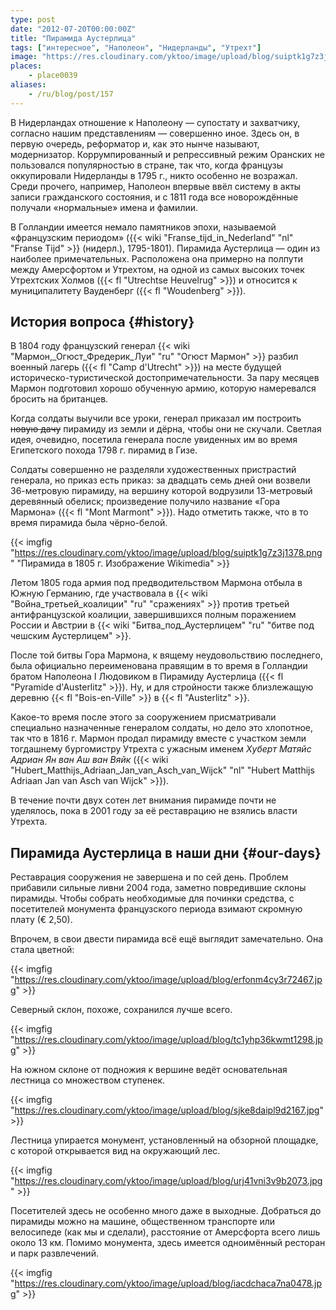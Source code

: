 ```yaml
---
type: post
date: "2012-07-20T00:00:00Z"
title: "Пирамида Аустерлица"
tags: ["интересное", "Наполеон", "Нидерланды", "Утрехт"]
image: "https://res.cloudinary.com/yktoo/image/upload/blog/suiptk1g7z3j1378.png"
places:
    - place0039
aliases:
    - /ru/blog/post/157
---
```


В Нидерландах отношение к Наполеону — супостату и захватчику, согласно нашим представлениям — совершенно иное. Здесь он, в первую очередь, реформатор и, как это нынче называют, модернизатор. Коррумпированный и репрессивный режим Оранских не пользовался популярностью в стране, так что, когда французы оккупировали Нидерланды в 1795 г., никто особенно не возражал. Среди прочего, например, Наполеон впервые ввёл систему в акты записи гражданского состояния, и с 1811 года все новорождённые получали «нормальные» имена и фамилии.

<!--more-->

В Голландии имеется немало памятников эпохи, называемой «французским периодом» ({{< wiki "Franse_tijd_in_Nederland" "nl" "Franse Tijd" >}} (нидерл.), 1795-1801). Пирамида Аустерлица — один из наиболее примечательных. Расположена она примерно на полпути между Амерсфортом и Утрехтом, на одной из самых высоких точек Утрехтских Холмов ({{< fl "Utrechtse Heuvelrug" >}}) и относится к муниципалитету Вауденберг ({{< fl "Woudenberg" >}}).

## История вопроса {#history}

В 1804 году французский генерал {{< wiki "Мармон,_Огюст_Фредерик_Луи" "ru" "Огюст Мармон" >}} разбил военный лагерь ({{< fl "Camp d'Utrecht" >}}) на месте будущей историческо-туристической достопримечательности. За пару месяцев Мармон подготовил хорошо обученную армию, которую намеревался бросить на британцев.

Когда солдаты выучили все уроки, генерал приказал им построить ~~новую дачу~~ пирамиду из земли и дёрна, чтобы они не скучали. Светлая идея, очевидно, посетила генерала после увиденных им во время Египетского похода 1798 г. пирамид в Гизе.

Солдаты совершенно не разделяли художественных пристрастий генерала, но приказ есть приказ: за двадцать семь дней они возвели 36-метровую пирамиду, на вершину которой водрузили 13-метровый деревянный обелиск; произведение получило название «Гора Мармона» ({{< fl "Mont Marmont" >}}). Надо отметить также, что в то время пирамида была чёрно-белой.

{{< imgfig "https://res.cloudinary.com/yktoo/image/upload/blog/suiptk1g7z3j1378.png" "Пирамида в 1805 г. Изображение Wikimedia" >}}

Летом 1805 года армия под предводительством Мармона отбыла в Южную Германию, где участвовала в {{< wiki "Война_третьей_коалиции" "ru" "сражениях" >}} против третьей антифранцузской коалиции, завершившихся полным поражением России и Австрии в {{< wiki "Битва_под_Аустерлицем" "ru" "битве под чешским Аустерлицем" >}}.

После той битвы Гора Мармона, к вящему неудовольствию последнего, была официально переименована правящим в то время в Голландии братом Наполеона I Людовиком в Пирамиду Аустерлица ({{< fl "Pyramide d'Austerlitz" >}}). Ну, и для стройности также близлежащую деревню {{< fl "Bois-en-Ville" >}} в {{< fl "Austerlitz" >}}.

Какое-то время после этого за сооружением присматривали специально назначенные генералом солдаты, но дело это хлопотное, так что в 1816 г. Мармон продал пирамиду вместе с участком земли тогдашнему бургомистру Утрехта с ужасным именем *Хуберт Матяйс Адриан Ян ван Аш ван Вяйк* ({{< wiki "Hubert_Matthijs_Adriaan_Jan_van_Asch_van_Wijck" "nl" "Hubert Matthijs Adriaan Jan van Asch van Wijck" >}}).

В течение почти двух сотен лет внимания пирамиде почти не уделялось, пока в 2001 году за её реставрацию не взялись власти Утрехта.

## Пирамида Аустерлица в наши дни {#our-days}

Реставрация сооружения не завершена и по сей день. Проблем прибавили сильные ливни 2004 года, заметно повредившие склоны пирамиды. Чтобы собрать необходимые для починки средства, с посетителей монумента французского периода взимают скромную плату (€ 2,50).

Впрочем, в свои двести пирамида всё ещё выглядит замечательно. Она стала цветной:

{{< imgfig "https://res.cloudinary.com/yktoo/image/upload/blog/erfonm4cy3r72467.jpg" >}}

Северный склон, похоже, сохранился лучше всего.

{{< imgfig "https://res.cloudinary.com/yktoo/image/upload/blog/tc1yhp36kwmt1298.jpg" >}}

На южном склоне от подножия к вершине ведёт основательная лестница со множеством ступенек.

{{< imgfig "https://res.cloudinary.com/yktoo/image/upload/blog/sjke8daipl9d2167.jpg" >}}

Лестница упирается монумент, установленный на обзорной площадке, с которой открывается вид на окружающий лес.

{{< imgfig "https://res.cloudinary.com/yktoo/image/upload/blog/urj41vni3v9b2073.jpg" >}}

Посетителей здесь не особенно много даже в выходные. Добраться до пирамиды можно на машине, общественном транспорте или велосипеде (как мы и сделали), расстояние от Амерсфорта всего лишь около 13 км. Помимо монумента, здесь имеется одноимённый ресторан и парк развлечений.

{{< imgfig "https://res.cloudinary.com/yktoo/image/upload/blog/iacdchaca7na0478.jpg" >}}
